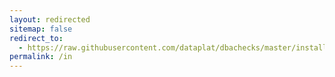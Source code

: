 ```yaml
---
layout: redirected
sitemap: false
redirect_to:
  - https://raw.githubusercontent.com/dataplat/dbachecks/master/install.ps1
permalink: /in
---
```

